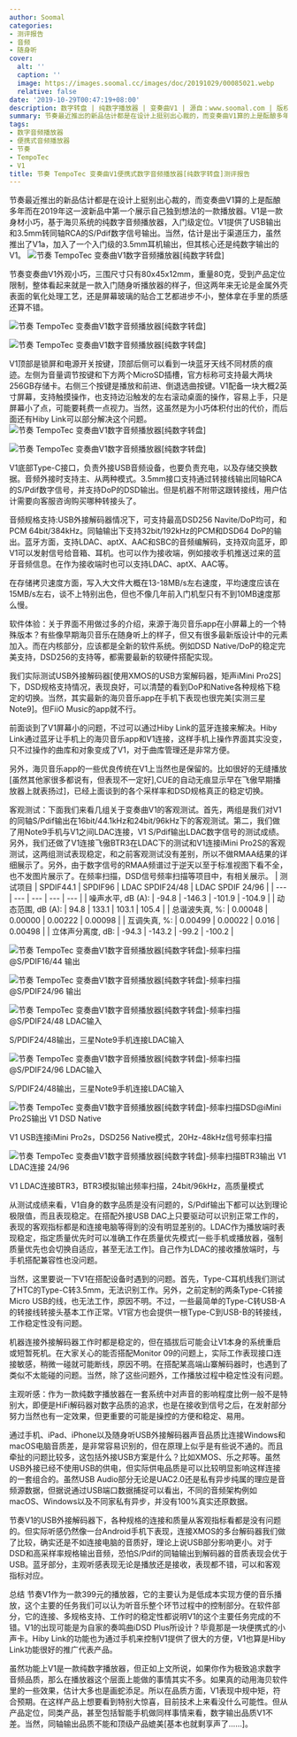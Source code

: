```yaml
---
author: Soomal
categories:
- 测评报告
- 音频
- 随身听
cover:
  alt: ''
  caption: ''
  image: https://images.soomal.cc/images/doc/20191029/00085021.webp
  relative: false
date: '2019-10-29T00:47:19+08:00'
description: 数字转盘 | 纯数字播放器 | 变奏曲V1 | 源自：www.soomal.com | 版权：原创 |  平均/总评分：09.86/138
summary: 节奏最近推出的新品估计都是在设计上挺别出心裁的，而变奏曲V1算的上是酝酿多年而在2019年这一波新品中第一个展示自己独到想法的一款播放器。V1提供了USB输出和3.5mm转同轴RCA的S/Pdif数字信号输出。
tags:
- 数字音频播放器
- 便携式音频播放器
- 节奏
- TempoTec
- V1
title: 节奏 TempoTec 变奏曲V1便携式数字音频播放器[纯数字转盘]测评报告
---
```


节奏最近推出的新品估计都是在设计上挺别出心裁的，而变奏曲V1算的上是酝酿多年而在2019年这一波新品中第一个展示自己独到想法的一款播放器。V1是一款身材小巧，基于海贝系统的纯数字音频播放器，入门级定位。V1提供了USB输出和3.5mm转同轴RCA的S/Pdif数字信号输出。当然，估计是出于渠道压力，虽然推出了V1a，加入了一个入门级的3.5mm耳机输出，但其核心还是纯数字输出的V1。
![节奏 TempoTec 变奏曲V1数字音频播放器[纯数字转盘]](https://images.soomal.cc/images/doc/20190930/00084425.webp)




节奏变奏曲V1外观小巧，三围尺寸只有80x45x12mm，重量80克，受到产品定位限制，整体看起来就是一款入门随身听播放器的样子，但这两年来无论是金属外壳表面的氧化处理工艺，还是屏幕玻璃的贴合工艺都进步不小，整体拿在手里的质感还算不错。

![节奏 TempoTec 变奏曲V1数字音频播放器[纯数字转盘]](https://images.soomal.cc/images/doc/20190930/00084429_01.webp)




![节奏 TempoTec 变奏曲V1数字音频播放器[纯数字转盘]](https://images.soomal.cc/images/doc/20190930/00084430_01.webp)




V1顶部是锁屏和电源开关按键，顶部后侧可以看到一块蓝牙天线不同材质的痕迹。左侧为音量调节按键和下方两个MicroSD插槽，官方标称可支持最大两块256GB存储卡。右侧三个按键是播放和前进、倒退选曲按键。V1配备一块大概2英寸屏幕，支持触摸操作，也支持边沿触发的左右滚动桌面的操作，容易上手，只是屏幕小了点，可能要耗费一点视力。当然，这虽然是为小巧体积付出的代价，而后面还有Hiby Link可以部分解决这个问题。
![节奏 TempoTec 变奏曲V1数字音频播放器[纯数字转盘]](https://images.soomal.cc/images/doc/20190930/00084432_01.webp)




![节奏 TempoTec 变奏曲V1数字音频播放器[纯数字转盘]](https://images.soomal.cc/images/doc/20190930/00084433_01.webp)




V1底部Type-C接口，负责外接USB音频设备，也要负责充电，以及存储交换数据。音频外接时支持主、从两种模式。3.5mm接口支持通过转接线输出同轴RCA的S/Pdif数字信号，并支持DoP的DSD输出。但是机器不附带这跟转接线，用户估计需要向客服咨询购买哪种转接头了。

音频规格支持:USB外接解码器情况下，可支持最高DSD256 Navite/DoP均可，和PCM 64bit/384kHz。同轴输出下支持32bit/192kHz的PCM和DSD64 DoP的输出。蓝牙方面，支持LDAC、aptX、AAC和SBC的音频编解码，支持双向蓝牙，即V1可以发射信号给音箱、耳机。也可以作为接收端，例如接收手机推送过来的蓝牙音频信息。在作为接收端时也可以支持LDAC、aptX、AAC等。

在存储拷贝速度方面，写入大文件大概在13-18MB/s左右速度，平均速度应该在15MB/s左右，谈不上特别出色，但也不像几年前入门机型只有不到10MB速度那么慢。

软件体验：关于界面不用做过多的介绍，来源于海贝音乐app在小屏幕上的一个特殊版本？有些像早期海贝音乐在随身听上的样子，但又有很多最新版设计中的元素加入。而在内核部分，应该都是全新的软件系统。例如DSD Native/DoP的稳定完美支持，DSD256的支持等，都需要最新的软硬件搭配实现。

我们实际测试USB外接解码器[使用XMOS的USB方案解码器，矩声iMini Pro2S]下，DSD规格支持情况，表现良好，可以清楚的看到DoP和Native各种规格下稳定的切换。当然，其实最新的海贝音乐app在手机下表现也很完美[实测三星Note9]。但FiiO Music的app就不行。

前面谈到了V1屏幕小的问题，不过可以通过Hiby Link的蓝牙连接来解决。Hiby Link通过蓝牙让手机上的海贝音乐app和V1连接，这样手机上操作界面其实没变，只不过操作的曲库和对象变成了V1，对于曲库管理还是非常方便。

另外，海贝音乐app的一些优良传统在V1上当然也是保留的。比如很好的无缝播放[虽然其他家很多都说有，但表现不一定好],CUE的自动无痕显示早在飞傲早期播放器上就表扬过]，已经上面谈到的各个采样率和DSD规格真正的稳定切换。

客观测试：下面我们来看几组关于变奏曲V1的客观测试。首先，两组是我们对V1的同轴S/Pdif输出在16bit/44.1kHz和24bit/96kHz下的客观测试。第二，我们做了用Note9手机与V1之间LDAC连接，V1 S/Pdif输出LDAC数字信号的测试成绩。另外，我们还做了V1连接飞傲BTR3在LDAC下的测试和V1连接iMini Pro2S的客观测试，这两组测试表现稳定，和之前客观测试没有差别，所以不做RMAA结果的详细展示了。另外，由于数字信号的RMAA频谱过于逆天以至于标准视图下看不全，也不发图片展示了。在频率扫描，DSD信号频率扫描等项目中，有相关展示。
| 测试项目 | SPDIF44.1 | SPDIF96 | LDAC SPDIF24/48 | LDAC SPDIF 24/96 |
| --- | --- | --- | --- | --- |
| 噪声水平, dB (A): | -94.8 | -146.3 | -101.9 | -104.9 |
| 动态范围, dB (A): | 94.8 | 133.1 | 103.1 | 105.4 |
| 总谐波失真, %: | 0.00048 | 0.00000 | 0.00222 | 0.00098 |
| 互调失真, %: | 0.00499 | 0.00022 | 0.016 | 0.00498 |
| 立体声分离度, dB: | -94.3 | -143.2 | -99.2 | -100.2 |


![节奏 TempoTec 变奏曲V1数字音频播放器[纯数字转盘]-频率扫描@S/PDIF16/44 输出](https://images.soomal.cc/images/doc/20191029/00085015_01.webp)




![节奏 TempoTec 变奏曲V1数字音频播放器[纯数字转盘]-频率扫描@S/PDIF24/96 输出](https://images.soomal.cc/images/doc/20191029/00085016_01.webp)




![节奏 TempoTec 变奏曲V1数字音频播放器[纯数字转盘]-频率扫描@S/PDIF24/48 LDAC输入](https://images.soomal.cc/images/doc/20191029/00085017_01.webp)

S/PDIF24/48输出，三星Note9手机连接LDAC输入


![节奏 TempoTec 变奏曲V1数字音频播放器[纯数字转盘]-频率扫描@S/PDIF24/96 LDAC输入](https://images.soomal.cc/images/doc/20191029/00085018_01.webp)

S/PDIF24/48输出，三星Note9手机连接LDAC输入


![节奏 TempoTec 变奏曲V1数字音频播放器[纯数字转盘]-频率扫描DSD@iMini Pro2S输出 V1 DSD Native](https://images.soomal.cc/images/doc/20191029/00085019_01.webp)

V1 USB连接iMini Pro2s，DSD256 Native模式，20Hz-48kHz信号频率扫描


![节奏 TempoTec 变奏曲V1数字音频播放器[纯数字转盘]-频率扫描BTR3输出 V1 LDAC连接 24/96](https://images.soomal.cc/images/doc/20191029/00085020_01.webp)

V1 LDAC连接BTR3，BTR3模拟输出频率扫描，24bit/96kHz，高质量模式


从测试成绩来看，V1自身的数字品质是没有问题的，S/Pdif输出下都可以达到理论极限值，而且表现稳定。在搭配外接USB DAC上只要驱动可以识别正常工作的，表现的客观指标都是和连接电脑等得到的没有明显差别的。LDAC作为播放端时表现稳定，指定质量优先时可以准确工作在质量优先模式[一些手机或播放器，强制质量优先也会切换自适应，甚至无法工作]。自己作为LDAC的接收播放端时，与手机搭配兼容性也没问题。

当然，这里要说一下V1在搭配设备时遇到的问题。首先，Type-C耳机线我们测试了HTC的Type-C转3.5mm，无法识别工作。另外，之前定制的两条Type-C转接Micro USB的线，也无法工作，原因不明。不过，一些最简单的Type-C转USB-A的转接线转接头基本工作正常。V1官方也会提供一根Type-C到USB-B的转接线，工作稳定性没有问题。

机器连接外接解码器工作时都是稳定的，但在插拔后可能会让V1本身的系统重启或短暂死机。在大家关心的能否搭配Monitor 09的问题上，实际工作表现接口连接敏感，稍微一碰就可能断线，原因不明。在搭配某高端山寨解码器时，也遇到了类似不太能碰的问题。当然，除了这些问题外，工作播放过程中稳定性没有问题。

主观听感：作为一款纯数字播放器在一套系统中对声音的影响程度比例一般不是特别大，即便是HiFi解码器对数字品质的追求，也是在接收到信号之后，在发射部分努力当然也有一定效果，但更重要的可能是操控的方便和稳定、易用。

通过手机、iPad、iPhone以及随身听USB外接解码器声音品质比连接Windows和macOS电脑音质差，是非常容易识别的，但在原理上似乎是有些说不通的。而且牵扯的问题比较多，这包括外接USB方案是什么？比如XMOS、乐之邦等。虽然USB外接已经不使用USB的供电，但实际供电品质是可以比较明显影响这样连接的一套组合的。虽然USB Audio部分无论是UAC2.0还是私有异步纯属的理应是音频源数据，但据说通过USB端口数据捕捉可以看出，不同的音频架构例如macOS、Windows以及不同家私有异步，并没有100%真实还原数据。

节奏V1的USB外接解码器下，各种规格的连接和质量从客观指标看都是没有问题的。但实际听感仍然像一台Android手机下表现，连接XMOS的多台解码器我们做了比较，确实还是不如连接电脑的音质好，理论上说USB部分影响更小。对于DSD和高采样率规格输出音频，恐怕S/Pdif的同轴输出到解码器的音质表现会优于USB。蓝牙部分，主观听感表现无论是播放还是接收，表现都不错，可以和客观指标对应。

总结
节奏V1作为一款399元的播放器，它的主要认为是低成本实现方便的音乐播放，这个主要的任务我们可以认为听音乐整个环节过程中的控制部分。在软件部分，它的连接、多规格支持、工作时的稳定性都说明V1的这个主要任务完成的不错。V1的出现可能是为自家的奏鸣曲iDSD Plus所设计？毕竟那是一块便携式的小声卡。Hiby Link的功能也为通过手机来控制V1提供了很大的方便，V1也算是Hiby Link功能很好的推广代表产品。

虽然功能上V1是一款纯数字播放器，但正如上文所说，如果你作为极致追求数字音频品质，那么在播放器这个层面上能做的事情其实不多。如果真的动用海贝软件里的一些效果，估计大多也是画蛇添足。所以在品质方面，V1表现中规中矩，符合预期。在这样产品上想要看到特别大惊喜，目前技术上来看没什么可能性。但从产品定位，同类产品，甚至包括智能手机做同样事情来看，数字输出品质V1不差。当然，同轴输出品质不能和顶级产品媲美[基本也就剩享声了……]。